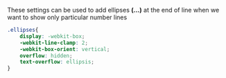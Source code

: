 These settings can be used to add ellipses **(...)** at the end of line when we want to show only particular number lines 

```css
.ellipses{
	display: -webkit-box;
	-webkit-line-clamp: 2;
	-webkit-box-orient: vertical;
	overflow: hidden;
	text-overflow: ellipsis;
}
```
